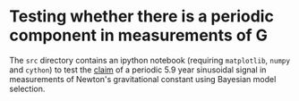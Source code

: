 # Testing whether there is a periodic component in measurements of G

The `src` directory contains an ipython notebook (requiring `matplotlib`, `numpy` and `cython`) to test the [claim](http://arxiv.org/abs/1504.06604) of a periodic 5.9 year sinusoidal signal in measurements of Newton's gravitational constant using Bayesian model selection.

